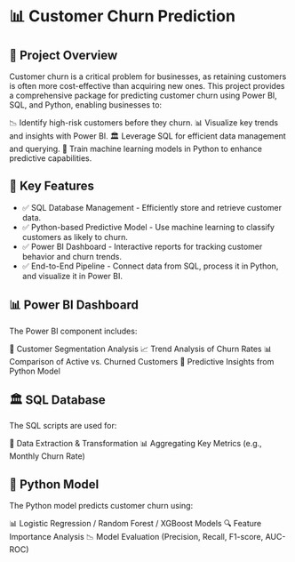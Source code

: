 # 📊 Customer Churn Prediction
## 🚀 Project Overview
Customer churn is a critical problem for businesses, as retaining customers is often more cost-effective than acquiring new ones. This project provides a comprehensive package for predicting customer churn using Power BI, SQL, and Python, enabling businesses to:

📉 Identify high-risk customers before they churn.
📊 Visualize key trends and insights with Power BI.
🏛 Leverage SQL for efficient data management and querying.
🤖 Train machine learning models in Python to enhance predictive capabilities.

## 📌 Key Features
- ✅ SQL Database Management - Efficiently store and retrieve customer data.
- ✅ Python-based Predictive Model - Use machine learning to classify customers as likely to churn.
- ✅ Power BI Dashboard - Interactive reports for tracking customer behavior and churn trends.
- ✅ End-to-End Pipeline - Connect data from SQL, process it in Python, and visualize it in Power BI.

## 📊 Power BI Dashboard
The Power BI component includes:

📌 Customer Segmentation Analysis
📈 Trend Analysis of Churn Rates
📊 Comparison of Active vs. Churned Customers
🚀 Predictive Insights from Python Model

## 🏛 SQL Database
The SQL scripts are used for:

🔄 Data Extraction & Transformation
📊 Aggregating Key Metrics (e.g., Monthly Churn Rate)

## 🤖 Python Model
The Python model predicts customer churn using:

📊 Logistic Regression / Random Forest / XGBoost Models
🔍 Feature Importance Analysis
📉 Model Evaluation (Precision, Recall, F1-score, AUC-ROC)
